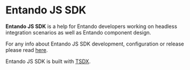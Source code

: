 # Entando JS SDK

**Entando JS SDK** is a help for Entando developers working on headless integration scenarios as well as Entando component design.

For any info about Entando JS SDK development, configuration or release please read [here](README-TSDX.md).

Entando JS SDK is built with [TSDX](https://tsdx.io/).
